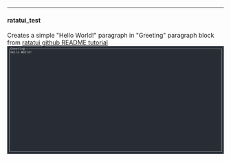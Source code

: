---

#### ratatui_test
Creates a simple "Hello World!" paragraph in "Greeting" paragraph block from [ratatui github README tutorial](https://github.com/ratatui-org/ratatui)
![hello world](./readme_files/hello_world.png)



